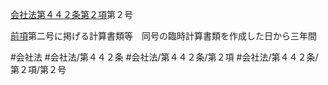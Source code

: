 [会社法第４４２条第２項](会社法＿＿＿＿第４４２条第２項)第２号

[前項](会社法＿＿＿＿第４４２条第１項)第二号に掲げる計算書類等　同号の臨時計算書類を作成した日から三年間


#会社法
#会社法/第４４２条
#会社法/第４４２条/第２項
#会社法/第４４２条/第２項/第２号
